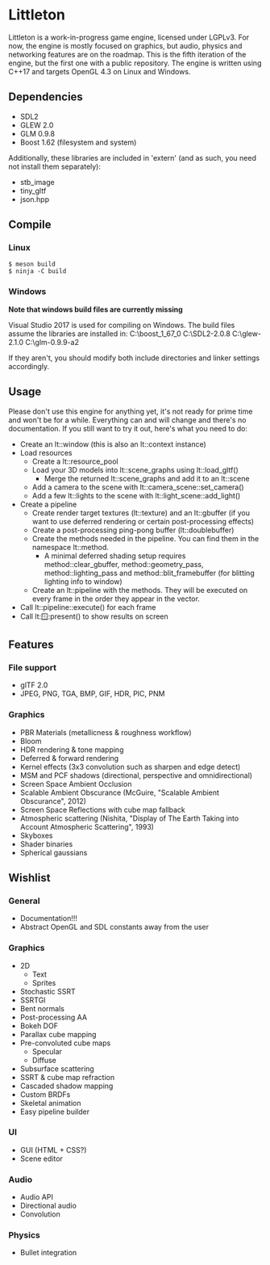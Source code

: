 # Littleton

Littleton is a work-in-progress game engine, licensed under LGPLv3. For now, the
engine is mostly focused on graphics, but audio, physics and networking features
are on the roadmap. This is the fifth iteration of the engine, but the first one
with a public repository. The engine is written using C++17 and targets
OpenGL 4.3 on Linux and Windows.

## Dependencies

- SDL2
- GLEW 2.0
- GLM 0.9.8
- Boost 1.62 (filesystem and system)

Additionally, these libraries are included in 'extern' (and as such, you need
not install them separately):

- stb\_image
- tiny\_gltf
- json.hpp

## Compile

### Linux

```console
$ meson build
$ ninja -C build
```

### Windows

**Note that windows build files are currently missing**

Visual Studio 2017 is used for compiling on Windows. The build files assume the
libraries are installed in:
C:\boost\_1\_67\_0
C:\SDL2-2.0.8
C:\glew-2.1.0
C:\glm-0.9.9-a2

If they aren't, you should modify both include directories and linker settings
accordingly.

## Usage

Please don't use this engine for anything yet, it's not ready for prime time and
won't be for a while. Everything can and will change and there's no
documentation. If you still want to try it out, here's what you need to do:

- Create an lt::window (this is also an lt::context instance)
- Load resources
    - Create a lt::resource\_pool
    - Load your 3D models into lt::scene\_graphs using lt::load\_gltf()
        - Merge the returned lt::scene\_graphs and add it to an lt::scene
    - Add a camera to the scene with lt::camera\_scene::set\_camera()
    - Add a few lt::lights to the scene with lt::light\_scene::add\_light()
- Create a pipeline
    - Create render target textures (lt::texture) and an lt::gbuffer (if you
      want to use deferred rendering or certain post-processing effects)
    - Create a post-processing ping-pong buffer (lt::doublebuffer)
    - Create the methods needed in the pipeline. You can find them in the
      namespace lt::method.
        - A minimal deferred shading setup requires method::clear_gbuffer,
          method::geometry_pass, method::lighting_pass and
          method::blit_framebuffer (for blitting lighting info to window)
    - Create an lt::pipeline with the methods. They will be executed on every
      frame in the order they appear in the vector.
- Call lt::pipeline::execute() for each frame
- Call lt::window::present() to show results on screen

## Features

### File support

- glTF 2.0
- JPEG, PNG, TGA, BMP, GIF, HDR, PIC, PNM

### Graphics

- PBR Materials (metallicness & roughness workflow)
- Bloom
- HDR rendering & tone mapping
- Deferred & forward rendering
- Kernel effects (3x3 convolution such as sharpen and edge detect)
- MSM and PCF shadows (directional, perspective and omnidirectional)
- Screen Space Ambient Occlusion
- Scalable Ambient Obscurance (McGuire, "Scalable Ambient Obscurance", 2012)
- Screen Space Reflections with cube map fallback
- Atmospheric scattering (Nishita, "Display of The Earth Taking into Account
  Atmospheric Scattering", 1993)
- Skyboxes
- Shader binaries
- Spherical gaussians

## Wishlist

### General

- Documentation!!!
- Abstract OpenGL and SDL constants away from the user
 
### Graphics

- 2D
    - Text
    - Sprites
- Stochastic SSRT
- SSRTGI
- Bent normals
- Post-processing AA
- Bokeh DOF
- Parallax cube mapping
- Pre-convoluted cube maps
    - Specular
    - Diffuse
- Subsurface scattering
- SSRT & cube map refraction
- Cascaded shadow mapping
- Custom BRDFs
- Skeletal animation
- Easy pipeline builder

### UI

- GUI (HTML + CSS?)
- Scene editor

### Audio

- Audio API
- Directional audio
- Convolution

### Physics

- Bullet integration
